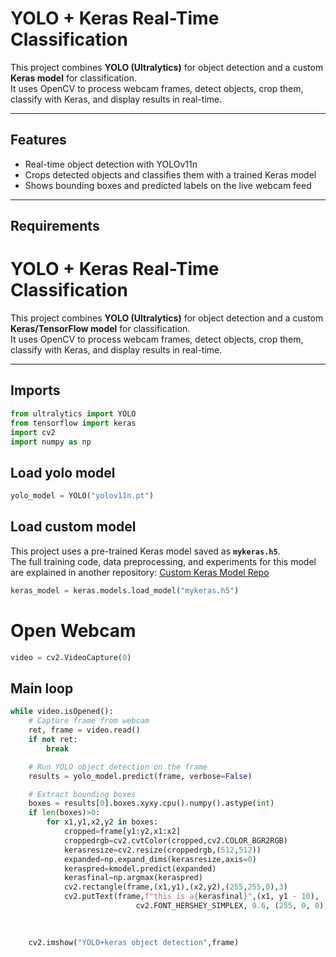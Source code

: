 # YOLO + Keras Real-Time Classification

This project combines **YOLO (Ultralytics)** for object detection and a custom **Keras model** for classification.  
It uses OpenCV to process webcam frames, detect objects, crop them, classify with Keras, and display results in real-time.  

---

## Features
- Real-time object detection with YOLOv11n  
- Crops detected objects and classifies them with a trained Keras model  
- Shows bounding boxes and predicted labels on the live webcam feed  

---
## Requirements


# YOLO + Keras Real-Time Classification

This project combines **YOLO (Ultralytics)** for object detection and a custom **Keras/TensorFlow model** for classification.  
It uses OpenCV to process webcam frames, detect objects, crop them, classify with Keras, and display results in real-time.  

---

## Imports
```python
from ultralytics import YOLO
from tensorflow import keras
import cv2
import numpy as np
```

## Load yolo model
```python
yolo_model = YOLO("yolov11n.pt")
```

## Load custom model

This project uses a pre-trained Keras model saved as **`mykeras.h5`**.  
The full training code, data preprocessing, and experiments for this model are explained in another repository:   [Custom Keras Model Repo](https://github.com/YOUR-USERNAME/keras-model-repo) 
```python
keras_model = keras.models.load_model("mykeras.h5")
```


# Open Webcam 
```python
video = cv2.VideoCapture(0)
```

## Main loop
```python
while video.isOpened():
    # Capture frame from webcam
    ret, frame = video.read()
    if not ret:
        break

    # Run YOLO object detection on the frame
    results = yolo_model.predict(frame, verbose=False)

    # Extract bounding boxes
    boxes = results[0].boxes.xyxy.cpu().numpy().astype(int)
    if len(boxes)>0:
        for x1,y1,x2,y2 in boxes:
            cropped=frame[y1:y2,x1:x2]
            croppedrgb=cv2.cvtColor(cropped,cv2.COLOR_BGR2RGB)
            kerasresize=cv2.resize(croppedrgb,(512,512))
            expanded=np.expand_dims(kerasresize,axis=0)
            keraspred=kmodel.predict(expanded)
            kerasfinal=np.argmax(keraspred)
            cv2.rectangle(frame,(x1,y1),(x2,y2),(255,255,0),3)
            cv2.putText(frame,f"this is a{kerasfinal}",(x1, y1 - 10),
                            cv2.FONT_HERSHEY_SIMPLEX, 0.6, (255, 0, 0), 2)

        
    
    cv2.imshow("YOLO+keras object detection",frame)
```


    

